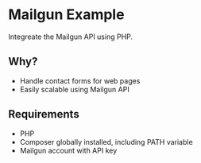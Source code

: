 # Mailgun Example
Integreate the Mailgun API using PHP.

## Why?
- Handle contact forms for web pages
- Easily scalable using Mailgun API

## Requirements
- PHP
- Composer globally installed, including PATH variable
- Mailgun account with API key
